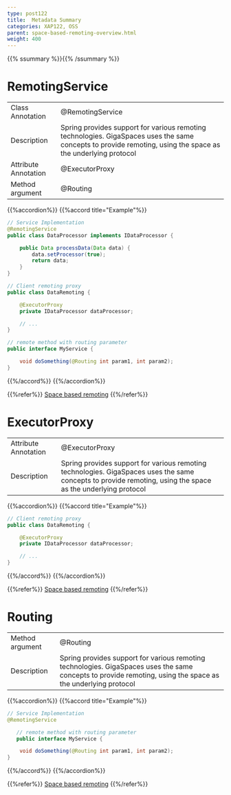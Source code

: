```yaml
---
type: post122
title:  Metadata Summary
categories: XAP122, OSS
parent: space-based-remoting-overview.html
weight: 400
---
```


{{% ssummary %}}{{% /ssummary %}}


# RemotingService

| | |
|----|----|
|Class Annotation    | @RemotingService|
|Description         | Spring provides support for various remoting technologies. GigaSpaces uses the same concepts to provide remoting, using the space as the underlying protocol |
|Attribute Annotation| @ExecutorProxy  |
|Method argument     | @Routing |


{{%accordion%}}
{{%accord title="Example"%}}

```java
// Service Implementation
@RemotingService
public class DataProcessor implements IDataProcessor {

    public Data processData(Data data) {
    	data.setProcessor(true);
    	return data;
    }
}

// Client remoting proxy
public class DataRemoting {

    @ExecutorProxy
    private IDataProcessor dataProcessor;

    // ...
}

// remote method with routing parameter
public interface MyService {

    void doSomething(@Routing int param1, int param2);
}
```
{{%/accord%}}
{{%/accordion%}}

{{%refer%}}
[Space based remoting](./space-based-remoting-overview.html)
{{%/refer%}}


# ExecutorProxy

| | |
|----|----|
|Attribute Annotation| @ExecutorProxy  |
|Description         | Spring provides support for various remoting technologies. GigaSpaces uses the same concepts to provide remoting, using the space as the underlying protocol |


{{%accordion%}}
{{%accord title="Example"%}}

```java
// Client remoting proxy
public class DataRemoting {

    @ExecutorProxy
    private IDataProcessor dataProcessor;

    // ...
}
```
{{%/accord%}}
{{%/accordion%}}

{{%refer%}}
[Space based remoting](./space-based-remoting-overview.html)
{{%/refer%}}




# Routing

| | |
|----|----|
|Method argument     | @Routing |
|Description         | Spring provides support for various remoting technologies. GigaSpaces uses the same concepts to provide remoting, using the space as the underlying protocol |



{{%accordion%}}
{{%accord title="Example"%}}

```java
// Service Implementation
@RemotingService

   // remote method with routing parameter
   public interface MyService {

    void doSomething(@Routing int param1, int param2);
}
```
{{%/accord%}}
{{%/accordion%}}

{{%refer%}}
[Space based remoting](./space-based-remoting-overview.html)
{{%/refer%}}

